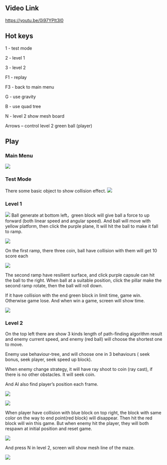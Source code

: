 ## Video Link

https://youtu.be/0i97YPlt3I0

## Hot keys

1 - test mode

2 - level 1

3 - level 2

F1 - replay

F3 - back to main menu

G - use gravity

B - use quad tree

N - level 2 show mesh board

Arrows – control level 2 green ball (player)

## Play

### Main Menu
![](https://s3.bmp.ovh/imgs/2022/02/072bdc93d769494a.png)
 
### Test Mode

There some basic object to show collision effect.
![](https://s3.bmp.ovh/imgs/2022/02/ff3e82d2c679f79c.jpg)
 
### Level 1
![](https://s3.bmp.ovh/imgs/2022/02/176b4eb025eb3849.png)
Ball generate at bottom left，green block will give ball a force to up forward (both linear speed and angular speed). And ball will move with yellow platform, then click the purple plane, It will hit the ball to make it fall to ramp.
 
 ![](https://s3.bmp.ovh/imgs/2022/02/4ca7156349635165.png)

On the first ramp, there three coin, ball have collision with them will get 10 score each

 ![](https://s3.bmp.ovh/imgs/2022/02/88670667cfcb305f.png)

The second ramp have resilient surface, and click purple capsule can hit the ball to the right. When ball at a suitable position, click the pillar make the second ramp rotate, then the ball will roll down.

If it have collision with the end green block in limit time, game win. Otherwise game lose.
And when win a game, screen will show time.

![](https://s3.bmp.ovh/imgs/2022/02/e5a116901f1716b0.jpg)

### Level 2

On the top left there are show 3 kinds length of path-finding algorithm result and enemy current speed, and enemy (red ball) will choose the shortest one to move.

Enemy use behaviour-tree, and will choose one in 3 behaviours ( seek bonus, seek player, seek speed up block).

When enemy change strategy, it will have ray shoot to coin (ray cast), if there is no other obstacles. It will seek coin.

And AI also find player’s position each frame.

 ![](https://s3.bmp.ovh/imgs/2022/02/24160c8102671828.png)

 ![](https://s3.bmp.ovh/imgs/2022/02/c7af0ab5b5c4f83a.png)

When player have collision with blue block on top right, the block with same color on the way to end point(red block) will disappear. Then hit the red block will win this game.
But when enemy hit the player, they will both respawn at initial position and reset game.

![](https://s3.bmp.ovh/imgs/2022/02/3f5243f3d171906f.png)
 
And press N in level 2, screen will show mesh line of the maze.
 
![](https://s3.bmp.ovh/imgs/2022/02/9e23b1fd373129dd.png)